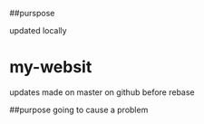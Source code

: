 
##purspose

updated locally

# my-websit

updates made on master on github before rebase

##purpose
going to cause a problem 


